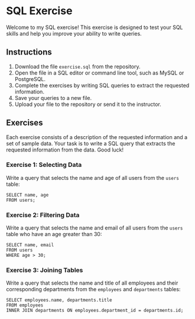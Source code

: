 <h1>SQL Exercise</h1>

<p>Welcome to my SQL exercise! This exercise is designed to test your SQL skills and help you improve your ability to write queries.</p>

<h2>Instructions</h2>

<ol>
  <li>Download the file <code>exercise.sql</code> from the repository.</li>
  <li>Open the file in a SQL editor or command line tool, such as MySQL or PostgreSQL.</li>
  <li>Complete the exercises by writing SQL queries to extract the requested information.</li>
  <li>Save your queries to a new file.</li>
  <li>Upload your file to the repository or send it to the instructor.</li>
</ol>

<h2>Exercises</h2>

<p>Each exercise consists of a description of the requested information and a set of sample data. Your task is to write a SQL query that extracts the requested information from the data. Good luck!</p>

<h3>Exercise 1: Selecting Data</h3>

<p>Write a query that selects the name and age of all users from the <code>users</code> table:</p>

<pre><code>SELECT name, age
FROM users;
</code></pre>

<h3>Exercise 2: Filtering Data</h3>

<p>Write a query that selects the name and email of all users from the <code>users</code> table who have an age greater than 30:</p>

<pre><code>SELECT name, email
FROM users
WHERE age &gt; 30;
</code></pre>

<h3>Exercise 3: Joining Tables</h3>

<p>Write a query that selects the name and title of all employees and their corresponding departments from the <code>employees</code> and <code>departments</code> tables:</p>

<pre><code>SELECT employees.name, departments.title
FROM employees
INNER JOIN departments ON employees.department_id = departments.id;
</code></pre>
